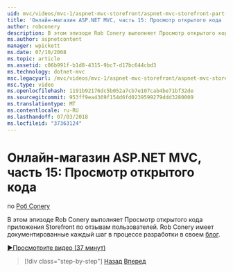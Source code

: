 ```yaml
---
uid: mvc/videos/mvc-1/aspnet-mvc-storefront/aspnet-mvc-storefront-part-15-public-code-review
title: 'Онлайн-магазин ASP.NET MVC, часть 15: Просмотр открытого кода | Документация Майкрософт'
author: robconery
description: В этом эпизоде Rob Conery выполняет Просмотр открытого кода приложения Storefront по отзывам пользователей. Rob Conery имеет документированные каждый шаг в разработке...
ms.author: aspnetcontent
manager: wpickett
ms.date: 07/10/2008
ms.topic: article
ms.assetid: c06b991f-b1d8-4315-9bc7-d17bc644cbd3
ms.technology: dotnet-mvc
msc.legacyurl: /mvc/videos/mvc-1/aspnet-mvc-storefront/aspnet-mvc-storefront-part-15-public-code-review
msc.type: video
ms.openlocfilehash: 1191b92176dc5b052a7cb7e107cab4be71bf32de
ms.sourcegitcommit: 953ff9ea4369f154d6fd0239599279ddd3280009
ms.translationtype: MT
ms.contentlocale: ru-RU
ms.lasthandoff: 07/03/2018
ms.locfileid: "37363124"
---
```

<a name="aspnet-mvc-storefront-part-15-public-code-review"></a>Онлайн-магазин ASP.NET MVC, часть 15: Просмотр открытого кода
====================
по [Роб Conery](https://github.com/robconery)

В этом эпизоде Rob Conery выполняет Просмотр открытого кода приложения Storefront по отзывам пользователей. Rob Conery имеет документированные каждый шаг в процессе разработки в своем [блог](http://blog.wekeroad.com/mvc-storefront/mvcstore-part-15/).

[&#9654;Просмотрите видео (37 минут)](https://channel9.msdn.com/Blogs/ASP-NET-Site-Videos/aspnet-mvc-storefront-part-15-public-code-review)

> [!div class="step-by-step"]
> [Назад](aspnet-mvc-storefront-part-14-rich-client-interaction.md)
> [Вперед](aspnet-mvc-storefront-part-16-membership-redo-with-openid.md)
